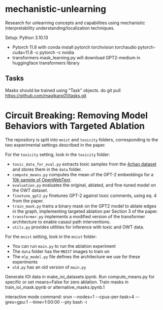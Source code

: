 # mechanistic-unlearning
Research for unlearning concepts and capabilities using mechanistic interpretability understanding/localization techniques.

Setup:
Python 3.10.13
- Pytorch 11.8 with conda install pytorch torchvision torchaudio pytorch-cuda=11.8 -c pytorch -c nvidia
- transformers
mask_learning.py will download GPT2-medium in huggingface transformers library

## Tasks
Masks should be trained using "Task" objects. do git pull https://github.com/magikarp01/tasks.git

# Circuit Breaking: Removing Model Behaviors with Targeted Ablation

The repository is split into `mnist` and `toxicity` folders, corresponding to the two experimental settings described in the paper.

For the `toxicity` setting, look in the `toxicity` folder:
- `toxic_data_for_eval.py` extracts toxic samples from the [4chan dataset](https://arxiv.org/abs/2001.07487) and stores them in the `data` folder. 
- `compute_means.py` computes the mean of the GPT-2 embeddings for a [10k sample of OpenWebText](https://huggingface.co/datasets/NeelNanda/pile-10k).
- `evaluation.py` evaluates the original, ablated, and fine-tuned model on the OWT dataset.
- `finetune_gpt2.py` finetunes GPT-2 against toxic comments, using eq. 4 from the paper.
- `train_mask.py` trains a binary mask on the GPT2 model to ablate edges in the graph, implementing targeted ablation per Section 3 of the paper.
- `transformer.py` implements a modified version of the transformer architecture to enable casaul path interventions.
- `utils.py` provides utilities for inference with toxic and OWT data.

For the `mnist` setting, look in the `mnist` folder:
- You can run `main.py` to run the ablation experiment
- The `data` folder has the `MNIST` images to train on
- The `mlp_model.py` file defines the architecture we use for these experiments
- `old.py` has an old version of `main.py`


Generate IOI data in make_ioi_datasets.ipynb.
Run compute_means.py for specific or set means=False for zero ablation.
Train masks in train_ioi_mask.ipynb or alternative_masks.ipynb.1


interactive mode command: srun --nodes=1 --cpus-per-task=4 --gres=gpu:1 --time=1:00:00 --pty bash -i